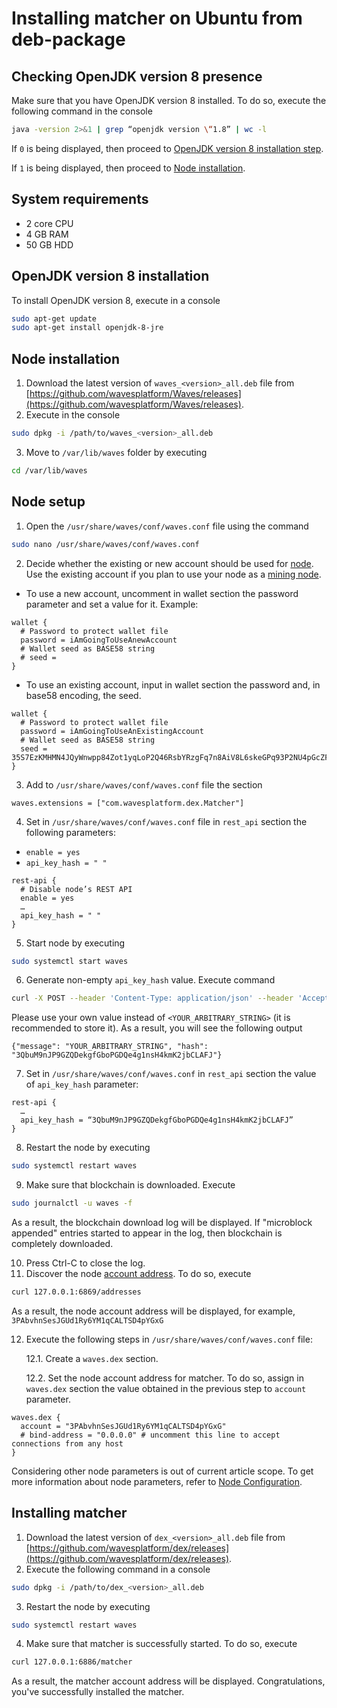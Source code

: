 # Installing matcher on Ubuntu from deb-package

## Checking OpenJDK version 8 presence

Make sure that you have OpenJDK version 8 installed. To do so, execute the following command in the console

```bash
java -version 2>&1 | grep “openjdk version \“1.8” | wc -l
```

If `0` is being displayed, then proceed to [OpenJDK version 8 installation step](#jdk-install).

If `1` is being displayed, then proceed to [Node installation](#node-install).

## System requirements

- 2 core CPU
- 4 GB RAM
- 50 GB HDD

## OpenJDK version 8 installation <a id="jdk-install"></a>

To install OpenJDK version 8, execute in a console

```bash
sudo apt-get update
sudo apt-get install openjdk-8-jre
```

## Node installation <a id="node-install"></a>

1. Download the latest version of `waves_<version>_all.deb` file from [https://github.com/wavesplatform/Waves/releases](https://github.com/wavesplatform/Waves/releases).
2. Execute in the console

```bash
sudo dpkg -i /path/to/waves_<version>_all.deb
```

3. Move to `/var/lib/waves` folder by executing

```bash
cd /var/lib/waves
```

## Node setup

1. Open the `/usr/share/waves/conf/waves.conf` file using the command

```bash
sudo nano /usr/share/waves/conf/waves.conf
```

2. Decide whether the existing or new account should be used for [node](/blockchain/node.md). Use the existing account if you plan to use your node as a [mining node](/blockchain/node/mining-node.md).

- To use a new account, uncomment in wallet section the password parameter and set a value for it. Example:

```
wallet {
  # Password to protect wallet file
  password = iAmGoingToUseAnewAccount
  # Wallet seed as BASE58 string
  # seed =
}
```

- To use an existing account, input in wallet section the password and, in base58 encoding, the seed.

```
wallet {
  # Password to protect wallet file
  password = iAmGoingToUseAnExistingAccount
  # Wallet seed as BASE58 string
  seed = 35S7EzKMHMN4JQyWnwpp84Zot1yqLoP2Q46RsbYRzgFq7n8AiV8L6skeGPq93P2NU4pGcZFeNTAT2TKJTa2XvqRwSdCmBR556MBmtZ3ggAkBtd3CCZFvZwZufz1ZqfzJQ
}
```

3. Add to `/usr/share/waves/conf/waves.conf` file the section

```
waves.extensions = ["com.wavesplatform.dex.Matcher"]
```

4. Set in `/usr/share/waves/conf/waves.conf` file in `rest_api` section the following parameters:

- `enable = yes`
- `api_key_hash = " "`

```
rest-api {
  # Disable node’s REST API
  enable = yes
  …
  api_key_hash = " "
}
```

5. Start node by executing

```bash
sudo systemctl start waves
```

6. Generate non-empty `api_key_hash` value. Execute command

```bash
curl -X POST --header 'Content-Type: application/json' --header 'Accept: application/json' -d '<YOUR_ARBITRARY_STRING>' '127.0.0.1:6869/utils/hash/secure'
```

Please use your own value instead of `<YOUR_ARBITRARY_STRING>` (it is recommended to store it). As a result, you will see the following output

```
{"message": "YOUR_ARBITRARY_STRING", "hash": "3QbuM9nJP9GZQDekgfGboPGDQe4g1nsH4kmK2jbCLAFJ"}
```

7. Set in `/usr/share/waves/conf/waves.conf` in `rest_api` section the value of `api_key_hash` parameter:

```
rest-api {
  …
  api_key_hash = “3QbuM9nJP9GZQDekgfGboPGDQe4g1nsH4kmK2jbCLAFJ”
}
```

8. Restart the node by executing

```bash
sudo systemctl restart waves
```

9. Make sure that blockchain is downloaded. Execute

```bash
sudo journalctl -u waves -f
```

As a result, the blockchain download log will be displayed. If "microblock appended" entries started to appear in the log, then blockchain is completely downloaded.

10. Press Ctrl-C to close the log.
11. Discover the node [account address](/blockchain/account/address.md). To do so, execute

```bash
curl 127.0.0.1:6869/addresses
```

As a result, the node account address will be displayed, for example, `3PAbvhnSesJGUd1Ry6YM1qCALTSD4pYGxG`

12. Execute the following steps in `/usr/share/waves/conf/waves.conf` file:

    12.1. Create a `waves.dex` section.

    12.2. Set the node account address for matcher. To do so, assign in `waves.dex` section the value obtained in the previous step to `account` parameter.

```
waves.dex {
  account = "3PAbvhnSesJGUd1Ry6YM1qCALTSD4pYGxG"
  # bind-address = "0.0.0.0" # uncomment this line to accept connections from any host
}
```

Considering other node parameters is out of current article scope. To get more information about node parameters, refer to [Node Configuration](/waves-node/node-configuration.md).

## Installing matcher

1. Download the latest version of `dex_<version>_all.deb` file from [https://github.com/wavesplatform/dex/releases](https://github.com/wavesplatform/dex/releases).
2. Execute the following command in a console

```bash
sudo dpkg -i /path/to/dex_<version>_all.deb
```

3. Restart the node by executing

```bash
sudo systemctl restart waves
```

4. Make sure that matcher is successfully started. To do so, execute

```bash
curl 127.0.0.1:6886/matcher
```

As a result, the matcher account address will be displayed. Congratulations, you've successfully installed the matcher.
